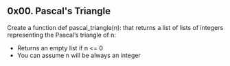 ## 0x00. Pascal's Triangle

Create a function def pascal_triangle(n): that returns a list of lists of integers representing the Pascal’s triangle of n:

   * Returns an empty list if n <= 0
   * You can assume n will be always an integer
